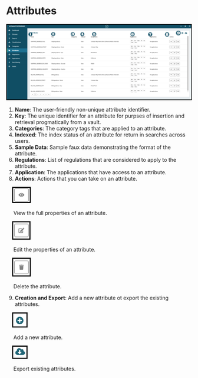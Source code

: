 # Attributes


![attributes](../assets/images/attributes.png "Attributes Annotates")

1. **Name**: The user-friendly non-unique attribute identifier.
2. **Key**: The unique identifier for an attribute for purpses of insertion and retrieval progmatically from a vault.
3. **Categories**: The category tags that are applied to an attribute.
4. **Indexed**: The index status of an attribute for return in searches across users.
5. **Sample Data**: Sample faux data demonstrating the format of the attribute.
6. **Regulations**: List of regulations that are considered to apply to the attribute.
7. **Application**: The applications that have access to an attribute.
8. **Actions**: Actions that you can take on an attribute.

&nbsp;&nbsp;&nbsp;&nbsp;![view](../assets/images/view.png "View")

&nbsp;&nbsp;&nbsp;&nbsp;&nbsp;View the full properties of an attribute.

&nbsp;&nbsp;&nbsp;&nbsp;![edit](../assets/images/edit.png "Edit")

&nbsp;&nbsp;&nbsp;&nbsp;&nbsp;Edit the properties of an attribute.

&nbsp;&nbsp;&nbsp;&nbsp;![delete](../assets/images/delete.png "Delete")

&nbsp;&nbsp;&nbsp;&nbsp;&nbsp;Delete the attribute.

9. **Creation and Export**: Add a new attribute ot export the existing attributes.

&nbsp;&nbsp;&nbsp;&nbsp;![Add](../assets/images/add.png "Add")

&nbsp;&nbsp;&nbsp;&nbsp;&nbsp;Add a new attribute.

&nbsp;&nbsp;&nbsp;&nbsp;![export](../assets/images/export.png "Export")

&nbsp;&nbsp;&nbsp;&nbsp;&nbsp;Export existing attributes.
